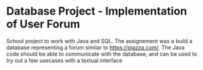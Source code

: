 # Database Project - Implementation of User Forum

School project to work with Java and SQL. The assignement was a build a database representing a forum similar to https://piazza.com/.
The Java code should be able to communicate with the database, and can be used to try out a few usecases with a textual interface
